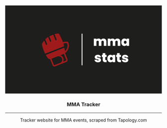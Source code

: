 <p align="center">
  <a href="" rel="noopener">
    <img src="mmastats.png" alt="MMA Stats logo"></a>
</p>
<h3 align="center">MMA Tracker</h3>

---

<p align="center">Tracker website for MMA events, scraped from Tapology.com</p>
